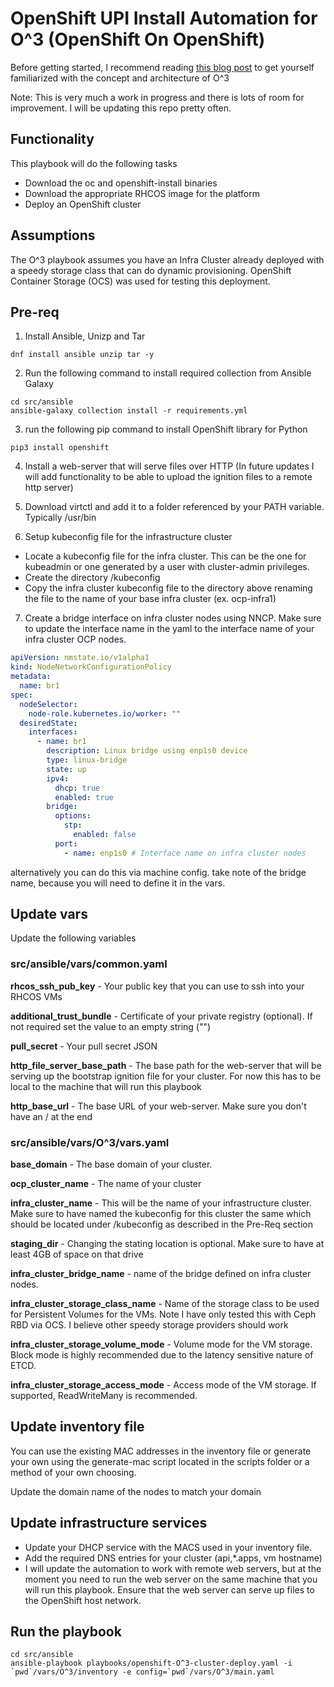 # OpenShift UPI Install Automation for O^3 (OpenShift On OpenShift)

Before getting started, I recommend reading [this blog post](https://www.openshift.com/blog/nested-openshift-using-openshift-virtualization) to get yourself familiarized with the concept and architecture of O^3

Note: This is very much a work in progress and there is lots of room for improvement. I will be updating this repo pretty often.

## Functionality

This playbook will do the following tasks

- Download the oc and openshift-install binaries
- Download the appropriate RHCOS image for the platform
- Deploy an OpenShift cluster


## Assumptions

The O^3 playbook assumes you have an Infra Cluster already deployed with a speedy storage class that can do dynamic provisioning. OpenShift Container Storage (OCS) was used for testing this deployment.


## Pre-req

1. Install Ansible, Unizp and Tar
``` Shell
dnf install ansible unzip tar -y
```

2. Run the following command to install required collection from Ansible Galaxy
```Shell
cd src/ansible
ansible-galaxy collection install -r requirements.yml
```

3. run the following pip command to install OpenShift library for Python
```Shell
pip3 install openshift
```
4. Install a web-server that will serve files over HTTP (In future updates I will add functionality to be able to upload the ignition files to a remote http server)

5. Download virtctl and add it to a folder referenced by your PATH variable. Typically /usr/bin

6. Setup kubeconfig file for the infrastructure cluster
- Locate a kubeconfig file for the infra cluster. This can be the one for kubeadmin or one generated by a user with cluster-admin privileges.
- Create the directory /kubeconfig
- Copy the infra cluster kubeconfig file to the directory above renaming the file to the name of your base infra cluster (ex. ocp-infra1)

7. Create a bridge interface on infra cluster nodes using NNCP. Make sure to update the interface name in the yaml to the interface name of your infra cluster OCP nodes.  
```Yaml
apiVersion: nmstate.io/v1alpha1
kind: NodeNetworkConfigurationPolicy
metadata:
  name: br1
spec:
  nodeSelector: 
    node-role.kubernetes.io/worker: ""
  desiredState:
    interfaces:
      - name: br1
        description: Linux bridge using enp1s0 device
        type: linux-bridge
        state: up
        ipv4:
          dhcp: true
          enabled: true
        bridge:
          options:
            stp:
              enabled: false
          port:
            - name: enp1s0 # Interface name on infra cluster nodes
```
alternatively you can do this via machine config. take note of the bridge name, because you will need to define it in the vars.


## Update vars

Update the following variables

### <b>src/ansible/vars/common.yaml</b>

<b>rhcos_ssh_pub_key</b> - Your public key that you can use to ssh into your RHCOS VMs

<b>additional_trust_bundle</b> - Certificate of your private registry (optional). If not required set the value to an empty string ("") 

<b>pull_secret</b> - Your pull secret JSON

<b>http_file_server_base_path</b> - The base path for the web-server that will be serving up the bootstrap ignition file for your cluster. For now this has to be local to the machine that will run this playbook

<b>http_base_url</b> - The base URL of your web-server. Make sure you don't have an / at the end

### <b>src/ansible/vars/O^3/vars.yaml</b>

<b>base_domain</b> - The base domain of your cluster.

<b>ocp_cluster_name</b> - The name of your cluster

<b>infra_cluster_name</b> - This will be the name of your infrastructure cluster. Make sure to have named the kubeconfig for this cluster the same which should be located under /kubeconfig as described in the Pre-Req section

<b>staging_dir</b> - Changing the stating location is optional. Make sure to have at least 4GB of space on that drive

<b>infra_cluster_bridge_name</b> - name of the bridge defined on infra cluster nodes.

<b>infra_cluster_storage_class_name</b> - Name of the storage class to be used for Persistent Volumes for the VMs. Note I have only tested this with Ceph RBD via OCS. I believe other speedy storage providers should work 


<b>infra_cluster_storage_volume_mode</b> - Volume mode for the VM storage. Block mode is highly recommended due to the latency sensitive nature of ETCD. 

<b>infra_cluster_storage_access_mode</b> - Access mode of the VM storage. If supported, ReadWriteMany is recommended.


## Update inventory file

You can use the existing MAC addresses in the inventory file or generate your own using the generate-mac script located in the scripts folder or a method of your own choosing.

Update the domain name of the nodes to match your domain

## Update infrastructure services

- Update your DHCP service with the MACS used in your inventory file.
- Add the required DNS entries for your cluster (api,*.apps, vm hostname)
- I will update the automation to work with remote web servers, but at the moment you need to run the web server on the same machine that you will run this playbook. Ensure that the web server can serve up files to the OpenShift host network.

## Run the playbook

```Shell
cd src/ansible
ansible-playbook playbooks/openshift-O^3-cluster-deploy.yaml -i `pwd`/vars/O^3/inventory -e config=`pwd`/vars/O^3/main.yaml
```
